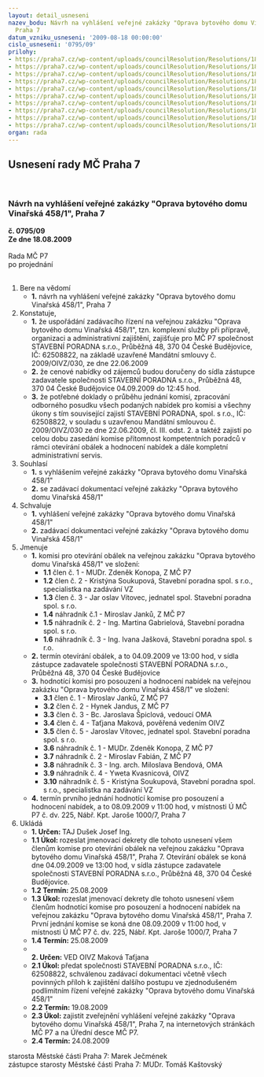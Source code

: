 ```yaml
---
layout: detail_usneseni
nazev_bodu: Návrh na vyhlášení veřejné zakázky "Oprava bytového domu Vinařská 458/1",
  Praha 7
datum_vzniku_usneseni: '2009-08-18 00:00:00'
cislo_usneseni: '0795/09'
prilohy:
- https://praha7.cz/wp-content/uploads/councilResolution/Resolutions/18620/40-zaddok_praha7_vinarska[1].pdf
- https://praha7.cz/wp-content/uploads/councilResolution/Resolutions/18620/40-p1__kryci_praha7_vinarska.pdf
- https://praha7.cz/wp-content/uploads/councilResolution/Resolutions/18620/40-p2__obrat_praha7_vinarska.pdf
- https://praha7.cz/wp-content/uploads/councilResolution/Resolutions/18620/40-p3_reference_praha7_vinarska.pdf
- https://praha7.cz/wp-content/uploads/councilResolution/Resolutions/18620/40-p4_sod_praha7_vinarska.pdf
- https://praha7.cz/wp-content/uploads/councilResolution/Resolutions/18620/40-p5_cena_praha7_vinarska.pdf
- https://praha7.cz/wp-content/uploads/councilResolution/Resolutions/18620/40-p6_zaruka_praha7_vinarska.pdf
- https://praha7.cz/wp-content/uploads/councilResolution/Resolutions/18620/40-p7_sankce_praha7_vinarska.pdf
- https://praha7.cz/wp-content/uploads/councilResolution/Resolutions/18620/40-p8_subdod_praha7_vinarska.pdf
- https://praha7.cz/wp-content/uploads/councilResolution/Resolutions/18620/40-vyzva_uredni_deska[1].doc
organ: rada
---
```

<div id="ucUsn_pList" class="usn">
	<span><h2>Usnesení rady MČ Praha 7 </h2>
<br></span><div class="standBody">
<span><h3>Návrh na vyhlášení veřejné zakázky "Oprava bytového domu Vinařská 458/1", Praha 7</h3></span><div class="center">
		<strong>č. 0795/09</strong><br>
	</div>
<div class="center">
		<strong>Ze dne 18.08.2009</strong><br><br>
	</div>Rada MČ P7<br> po projednání<br><br><ol>
<li>Bere na vědomí<ul><li>
<strong>1.</strong> návrh na vyhlášení veřejné zakázky "Oprava bytového domu Vinařská 458/1", Praha 7</li></ul>
</li>
<li>Konstatuje,<ul>
<li>
<strong>1.</strong> že uspořádání zadávacího řízení na veřejnou zakázku "Oprava bytového domu Vinařská 458/1", tzn. komplexní služby při přípravě, organizaci a administrativní zajištění, zajišťuje pro MČ P7 společnost STAVEBNÍ PORADNA s.r.o., Průběžná 48, 370 04 České Budějovice, IČ: 62508822, na základě uzavřené Mandátní smlouvy č. 2009/OIVZ/030, ze dne 22.06.2009</li>
<li>
<strong>2.</strong> že cenové nabídky od zájemců budou doručeny do sídla zástupce zadavatele společnosti STAVEBNÍ PORADNA s.r.o., Průběžná 48, 370 04 České Budějovice 04.09.2009 do 12:45 hod. </li>
<li>
<strong>3.</strong> že potřebné doklady o průběhu jednání komisí, zpracování odborného posudku všech podaných nabídek pro komisi a všechny úkony s tím související zajistí STAVEBNÍ PORADNA, spol. s r.o., IČ: 62508822, v souladu s uzavřenou Mandátní smlouvou č. 2009/OIVZ/030 ze dne 22.06.2009, čl. III. odst. 2. a taktéž zajistí po celou dobu zasedání komise přítomnost kompetentních poradců v rámci otevírání obálek a hodnocení nabídek a dále kompletní administrativní servis. </li>
</ul>
</li>
<li>Souhlasí<ul>
<li>
<strong>1.</strong> s vyhlášením veřejné zakázky "Oprava bytového domu Vinařská 458/1"</li>
<li>
<strong>2.</strong> se zadávací dokumentací veřejné zakázky "Oprava bytového domu Vinařská 458/1"  </li>
</ul>
</li>
<li>Schvaluje<ul>
<li>
<strong>1.</strong> vyhlášení veřejné zakázky "Oprava bytového domu Vinařská 458/1"</li>
<li>
<strong>2.</strong> zadávací dokumentaci veřejné zakázky "Oprava bytového domu Vinařská 458/1"  </li>
</ul>
</li>
<li>Jmenuje<ul>
<li>
<strong>1.</strong> komisi pro otevírání obálek na veřejnou zakázku "Oprava bytového domu Vinařská 458/1" ve složení: <ul>
<li>
<strong>1.1</strong> člen č. 1 - MUDr. Zdeněk Konopa, Z MČ P7 </li>
<li>
<strong>1.2</strong> člen č. 2 - Kristýna Soukupová, Stavební poradna spol. s r.o., specialistka na zadávání VZ  </li>
<li>
<strong>1.3</strong> člen č. 3 - Jar oslav Vítovec, jednatel spol. Stavební poradna spol. s r.o.    </li>
<li>
<strong>1.4</strong> náhradník č.1 - Miroslav Janků, Z MČ P7 </li>
<li>
<strong>1.5</strong> náhradník č. 2 - Ing. Martina Gabrielová, Stavební poradna spol. s r.o.</li>
<li>
<strong>1.6</strong> náhradník č. 3 - Ing. Ivana Jašková, Stavební poradna spol. s r.o. </li>
</ul>
</li>
<li>
<strong>2.</strong> termín otevírání obálek, a to 04.09.2009 ve 13:00 hod, v sídla zástupce zadavatele společnosti STAVEBNÍ PORADNA s.r.o., Průběžná 48, 370 04 České Budějovice </li>
<li>
<strong>3.</strong> hodnotící komisi pro posouzení a hodnocení nabídek na veřejnou zakázku "Oprava bytového domu Vinařská 458/1" ve složení: <ul>
<li>
<strong>3.1</strong> člen č. 1 - Miroslav Janků, Z MČ P7 </li>
<li>
<strong>3.2</strong> člen č. 2 - Hynek Jandus, Z MČ P7 </li>
<li>
<strong>3.3</strong> člen č. 3 - Bc. Jaroslava Špiclová, vedoucí OMA</li>
<li>
<strong>3.4</strong> člen č. 4 - Taťjana Maková, pověřená vedením OIVZ</li>
<li>
<strong>3.5</strong> člen č. 5 - Jaroslav Vítovec, jednatel spol. Stavební poradna spol. s r.o.    </li>
<li>
<strong>3.6</strong> náhradník č. 1 - MUDr. Zdeněk Konopa, Z MČ P7 </li>
<li>
<strong>3.7</strong> náhradník č. 2 - Miroslav Fabián, Z MČ P7 </li>
<li>
<strong>3.8</strong> náhradník č. 3 - Ing. arch. Miloslava Bendová, OMA</li>
<li>
<strong>3.9</strong> náhradník č. 4 - Yweta Kvasnicová, OIVZ</li>
<li>
<strong>3.10</strong> náhradník č. 5 - Kristýna Soukupová, Stavební poradna spol. s r.o., specialistka na zadávání VZ   </li>
</ul>
</li>
<li>
<strong>4.</strong> termín prvního jednání hodnotící komise pro posouzení a hodnocení nabídek, a to 08.09.2009 v 11:00 hod, v místnosti Ú MČ P7 č. dv. 225, Nábř. Kpt. Jaroše 1000/7, Praha 7</li>
</ul>
</li>
<li>Ukládá<ul>
<li>
<strong>1. Určen: </strong>TAJ Dušek Josef Ing.</li>
<li>
<strong>1.1 Úkol: </strong>rozeslat jmenovací dekrety dle tohoto usnesení všem členům komise pro otevírání obálek na veřejnou zakázku "Oprava bytového domu Vinařská 458/1", Praha 7. Otevírání obálek  se koná dne 04.09.2009 ve 13:00 hod, v sídla zástupce zadavatele společnosti STAVEBNÍ PORADNA s.r.o., Průběžná 48, 370 04 České Budějovice.</li>
<li>
<strong>1.2 Termín: </strong>25.08.2009</li>
<li>
<strong>1.3 Úkol: </strong>rozeslat jmenovací dekrety dle tohoto usnesení všem členům hodnotící komise pro posouzení a hodnocení nabídek na veřejnou zakázku "Oprava bytového domu Vinařská 458/1", Praha 7. První jednání komise se koná dne 08.09.2009 v 11:00 hod, v místnosti Ú MČ P7 č. dv. 225, Nábř. Kpt. Jaroše 1000/7, Praha 7</li>
<li>
<strong>1.4 Termín: </strong>25.08.2009</li>
<li>
<strong><br>2. Určen: </strong>VED OIVZ Maková Taťjana</li>
<li>
<strong>2.1 Úkol: </strong>předat společnosti STAVEBNÍ PORADNA s.r.o., IČ: 62508822, schválenou zadávací dokumentaci včetně všech povinných příloh k zajištění dalšího postupu ve zjednodušeném podlimitním řízení veřejné zakázky "Oprava bytového domu Vinařská 458/1"  </li>
<li>
<strong>2.2 Termín: </strong>19.08.2009</li>
<li>
<strong>2.3 Úkol: </strong>zajistit zveřejnění vyhlášení veřejné zakázky "Oprava bytového domu Vinařská 458/1", Praha 7, na internetových stránkách MČ P7 a  na Úřední desce  MČ P7. </li>
<li>
<strong>2.4 Termín: </strong>24.08.2009</li>
</ul>
</li>
</ol>starosta Městské části Praha 7: Marek Ječmének<br>zástupce starosty Městské části Praha 7: MUDr. Tomáš Kaštovský 
</div>
</div>